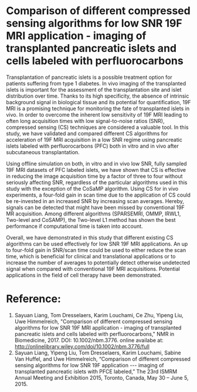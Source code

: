 # Comparison of different compressed sensing algorithms for low SNR 19F MRI application - imaging of transplanted pancreatic islets and cells labeled with perfluorocarbons
Transplantation of pancreatic islets is a possible treatment option for patients suffering from type 1 diabetes. In vivo imaging of the transplanted islets is important for the assessment of the transplantation site and islet distribution over time. Thanks to its high specificity, the absence of intrinsic background signal in biological tissue and its potential for quantification, 19F MRI is a promising technique for monitoring the fate of transplanted islets in vivo. In order to overcome the inherent low sensitivity of 19F MRI leading to often long acquisition times with low signal-to-noise ratios (SNR), compressed sensing (CS) techniques are considered a valuable tool. In this study, we have validated and compared different CS algorithms for acceleration of 19F MRI acquisition in a low SNR regime using pancreatic islets labeled with perfluorocarbons (PFC) both in vitro and in vivo after subcutaneous transplantation.

Using offline simulation on both, in vitro and in vivo low SNR, fully sampled 19F MRI datasets of PFC labeled islets, we have shown that CS is effective in reducing the image acquisition time by a factor of three to four without seriously affecting SNR, regardless of the particular algorithms used in this study with the exception of the CoSaMP algorithm.  Using CS for in vivo experiments, a four-fold gain in scan time due to the application of CS could be re-invested in an increased SNR by increasing scan averages. Hereby, signals can be detected that might have been missed by conventional 19F MR acquisition. Among different algorithms (SPARSEMRI, OMMP, IRWL1, Two-level and CoSAMP), the Two-level L1 method has shown the best performance if computational time is taken into account.

Overall, we have demonstrated in this study that different existing CS algorithms can be used effectively for low SNR 19F MRI applications. An up to four-fold gain in SNR/scan time could be used to either reduce the scan time, which is beneficial for clinical and translational applications or to increase the number of averages to potentially detect otherwise undetected signal when compared with conventional 19F MRI acquisitions. Potential applications in the field of cell therapy have been demonstrated.

# Reference:
1. Sayuan Liang, Tom Dresselaers, Karim Louchami, Ce Zhu, Yipeng Liu, Uwe Himmelreich, "Comparison of different compressed sensing algorithms for low SNR 19F MRI application - imaging of transplanted pancreatic islets and cells labeled with perfluorocarbons," NMR in Biomedicine, 2017. DOI: 10.1002/nbm.3776. online availabe at: http://onlinelibrary.wiley.com/doi/10.1002/nbm.3776/full
2. Sayuan Liang, Yipeng Liu, Tom Dresselaers, Karim Louchami, Sabine Van Huffel, and Uwe Himmelreich, “Comparison of different compressed sensing algorithms for low SNR 19F application --- imaging of transplanted pancreatic islets with PFCE labeled,” The 23rd ISMRM Annual Meeting and Exhibition 2015, Toronto, Canada, May 30 – June 5, 2015. 
